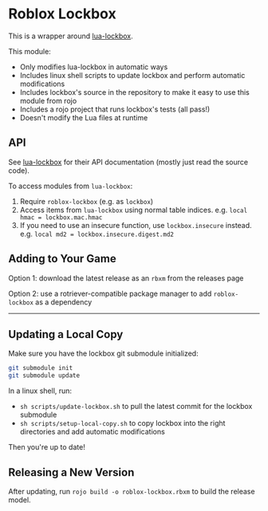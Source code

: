 
# Roblox Lockbox

This is a wrapper around [lua-lockbox](https://github.com/somesocks/lua-lockbox).

This module:
* Only modifies lua-lockbox in automatic ways
* Includes linux shell scripts to update lockbox and perform automatic modifications
* Includes lockbox's source in the repository to make it easy to use this module from rojo
* Includes a rojo project that runs lockbox's tests (all pass!)
* Doesn't modify the Lua files at runtime

## API

See [lua-lockbox](https://github.com/somesocks/lua-lockbox) for their API documentation (mostly just read the source code).

To access modules from `lua-lockbox`:
1. Require `roblox-lockbox` (e.g. as `lockbox`)
2. Access items from `lua-lockbox` using normal table indices.
   e.g. `local hmac = lockbox.mac.hmac`
3. If you need to use an insecure function, use `lockbox.insecure` instead.
   e.g. `local md2 = lockbox.insecure.digest.md2`

## Adding to Your Game

Option 1: download the latest release as an `rbxm` from the releases page

Option 2: use a rotriever-compatible package manager to add `roblox-lockbox` as a dependency

---

## Updating a Local Copy

Make sure you have the lockbox git submodule initialized:
```sh
git submodule init
git submodule update
```

In a linux shell, run:
* `sh scripts/update-lockbox.sh` to pull the latest commit for the lockbox submodule
* `sh scripts/setup-local-copy.sh` to copy lockbox into the right directories and add automatic modifications

Then you're up to date!

## Releasing a New Version

After updating, run `rojo build -o roblox-lockbox.rbxm` to build the release model.